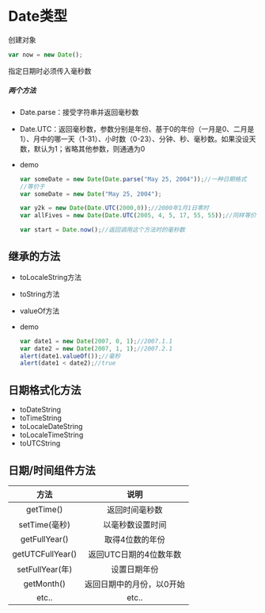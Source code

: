 # Date类型

创建对象

```javascript
var now = new Date();
```

指定日期时必须传入毫秒数

##### 两个方法

- Date.parse：接受字符串并返回毫秒数

- Date.UTC：返回毫秒数，参数分别是年份、基于0的年份（一月是0、二月是1）、月中的哪一天（1-31）、小时数（0-23）、分钟、秒、毫秒数。如果没设天数，默认为1；省略其他参数，则通通为0

- demo

  ```javascript
  var someDate = new Date(Date.parse("May 25, 2004"));//一种日期格式
  //等价于
  var someDate = new Date("May 25, 2004");

  var y2k = new Date(Date.UTC(2000,0));//2000年1月1日零时
  var allFives = new Date(Date.UTC(2005, 4, 5, 17, 55, 55));//同样等价

  var start = Date.now();//返回调用这个方法时的毫秒数
  ```



## 继承的方法

- toLocaleString方法

- toString方法

- valueOf方法

- demo

  ```javascript
  var date1 = new Date(2007, 0, 1);//2007.1.1
  var date2 = new Date(2007, 1, 1);//2007.2.1
  alert(date1.valueOf());//毫秒
  alert(date1 < date2);//true
  ```



## 日期格式化方法

- toDateString
- toTimeString
- toLocaleDateString
- toLocaleTimeString
- toUTCString



## 日期/时间组件方法

|        方法        |      说明       |
| :--------------: | :-----------: |
|    getTime()     |    返回时间毫秒数    |
|   setTime(毫秒)    |   以毫秒数设置时间    |
|  getFullYear()   |   取得4位数的年份    |
| getUTCFullYear() | 返回UTC日期的4位数年数 |
|  setFullYear(年)  |    设置日期年份     |
|    getMonth()    | 返回日期中的月份，以0开始 |
|      etc..       |     etc..     |